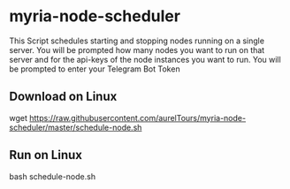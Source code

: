 # myria-node-scheduler
This Script schedules starting and stopping nodes running on a single server.
You will be prompted how many nodes you want to run on that server and for the api-keys of the node instances you want to run.
You will be prompted to enter your Telegram Bot Token

## Download on Linux
wget https://raw.githubusercontent.com/aurelTours/myria-node-scheduler/master/schedule-node.sh

## Run on Linux
bash schedule-node.sh

